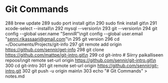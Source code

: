 # Git Commands
  288  brew update
  289  sudo port install git\n
  290  sudo fink install git\n
  291  xcode-select --install\n
  292  mysql --version\n
  293  git --version\n
  294  git config --global user.name "SenniR"\ngit config --global user.email "senni.rikassaari@gmail.com"\n
  295  git version
  296  cd ~/Documents/Projects/git-info
  297  git remote add origin https://github.com/sennir/get-info
  298  git clone https://github.com/mattpe/git-intro.git\n
  299  cd git-intro  # Siirry paikalliseen repoosi\ngit remote set-url origin https://github.com/sennir/git-intro.git\n
  300  cd git-intro
  301  git remote set-url origin https://github.com/sennir/git-intro.git
  302  git push -u origin main\n
  303  echo "# Git Commands" > notes.md
